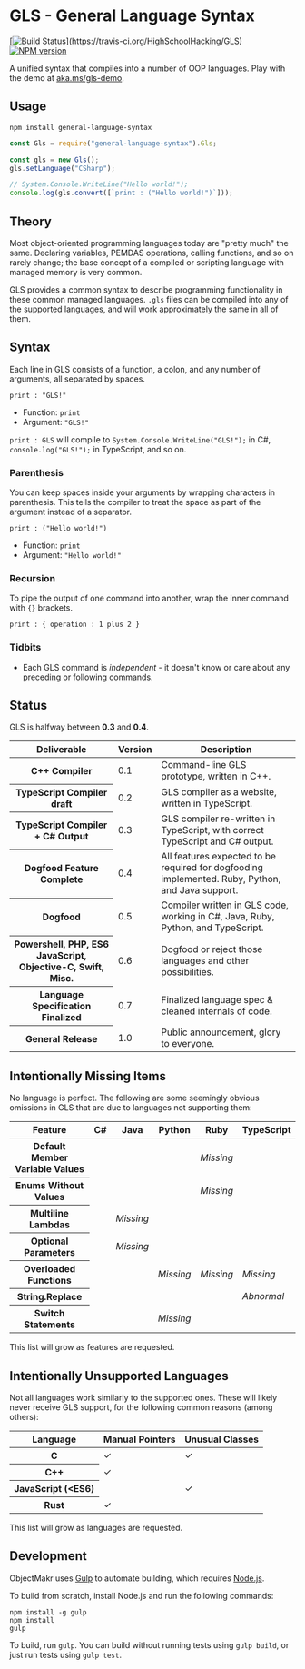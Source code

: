 # GLS - General Language Syntax

[![Build Status](https://travis-ci.org/HighSchoolHacking/GLS.svg?)](https://travis-ci.org/HighSchoolHacking/GLS)
[![NPM version](https://badge.fury.io/js/general-language-syntax.svg)](http://badge.fury.io/js/general-language-syntax)

A unified syntax that compiles into a number of OOP languages.
Play with the demo at [aka.ms/gls-demo](http://aka.ms/gls-demo).


## Usage

`npm install general-language-syntax`

```javascript
const Gls = require("general-language-syntax").Gls;

const gls = new Gls();
gls.setLanguage("CSharp");

// System.Console.WriteLine("Hello world!");
console.log(gls.convert([`print : ("Hello world!")`]));
```


## Theory

Most object-oriented programming languages today are "pretty much" the same. Declaring variables, PEMDAS operations, calling functions, and so on rarely change; the base concept of a compiled or scripting language with managed memory is very common.

GLS provides a common syntax to describe programming functionality in these common managed languages. `.gls` files can be compiled into any of the supported languages, and will work approximately the same in all of them.


## Syntax

Each line in GLS consists of a function, a colon, and any number of arguments, all separated by spaces.

```gls
print : "GLS!"
```

* Function: `print`
* Argument: `"GLS!"`

`print : GLS` will compile to `System.Console.WriteLine("GLS!");` in C#, `console.log("GLS!");` in TypeScript, and so on.

### Parenthesis

You can keep spaces inside your arguments by wrapping characters in parenthesis. This tells the compiler to treat the space as part of the argument instead of a separator.

```gls
print : ("Hello world!")
```

* Function: `print`
* Argument: `"Hello world!"`

### Recursion

To pipe the output of one command into another, wrap the inner command with `{}` brackets.

```gls
print : { operation : 1 plus 2 }
```

### Tidbits

* Each GLS command is *independent* - it doesn't know or care about any preceding or following commands.


## Status

GLS is halfway between **0.3** and **0.4**.

<table>
    <thead>
        <th>Deliverable</th>
        <th>Version</th>
        <th>Description</th>
    </thead>
    <tbody>
        <tr>
            <th>C++ Compiler</th>
            <td>0.1</td>
            <td>Command-line GLS prototype, written in C++.</td>
        </tr>
        <tr>
            <th>TypeScript Compiler draft</th>
            <td>0.2</td>
            <td>GLS compiler as a website, written in TypeScript.</td>
        </tr>
        <tr>
            <th>TypeScript Compiler + C# Output</th>
            <td>0.3</td>
            <td>GLS compiler re-written in TypeScript, with correct TypeScript and C# output.</td>
        </tr>
        <tr>
            <th>Dogfood Feature Complete</th>
            <td>0.4</td>
            <td>All features expected to be required for dogfooding implemented. Ruby, Python, and Java support.</td>
        </tr>
        <tr>
            <th>Dogfood</th>
            <td>0.5</td>
            <td>Compiler written in GLS code, working in C#, Java, Ruby, Python, and TypeScript.</td>
        </tr>
        <tr>
            <th>Powershell, PHP, ES6 JavaScript, Objective-C, Swift, Misc.</th>
            <td>0.6</td>
            <td>Dogfood or reject those languages and other possibilities.</td>
        </tr>
        <tr>
            <th>Language Specification Finalized</th>
            <td>0.7</td>
            <td>Finalized language spec & cleaned internals of code.</td>
        </tr>
        <tr>
            <th>General Release</th>
            <td>1.0</td>
            <td>Public announcement, glory to everyone.</td>
        </tr>
    </tbody>
</table>

## Intentionally Missing Items

No language is perfect. The following are some seemingly obvious omissions in GLS that are due to languages not supporting them:

<table>
    <thead>
        <th>Feature</th>
        <th>C#</th>
        <th>Java</th>
        <th>Python</th>
        <th>Ruby</th>
        <th>TypeScript</th>
    </thead>
    <tbody>
        <tr>
            <th>Default Member Variable Values</th>
            <td></td>
            <td></td>
            <td></td>
            <td><em>Missing</em></td>
            <td></td>
        </tr>
        <tr>
            <th>Enums Without Values</th>
            <td></td>
            <td></td>
            <td></td>
            <td><em>Missing</em></td>
            <td></td>
        </tr>
        <tr>
            <th>Multiline Lambdas</th>
            <td></td>
            <td><em>Missing</em></td>
            <td></td>
            <td></td>
            <td></td>
        </tr>
        <tr>
            <th>Optional Parameters</th>
            <td></td>
            <td><em>Missing</em></td>
            <td></td>
            <td></td>
            <td></td>
        </tr>
        <tr>
            <th>Overloaded Functions</th>
            <td></td>
            <td></td>
            <td><em>Missing</em></td>
            <td><em>Missing</em></td>
            <td><em>Missing</em></td>
        </tr>
        <tr>
            <th>String.Replace</th>
            <td></td>
            <td></td>
            <td></td>
            <td></td>
            <td><em>Abnormal</em></td>
        </tr>
        <tr>
            <th>Switch Statements</th>
            <td></td>
            <td></td>
            <td><em>Missing</em></td>
            <td></td>
            <td></td>
        </tr>
    </tbody>
</table>

This list will grow as features are requested.


## Intentionally Unsupported Languages

Not all languages work similarly to the supported ones. These will likely never receive GLS support, for the following common reasons (among others):

<table>
    <thead>
        <th>Language</th>
        <th>Manual Pointers</th>
        <th>Unusual Classes</th>
    </thead>
    <tbody>
        <tr>
            <th>C</th>
            <td>✓</td>
            <td>✓</td>
        </tr>
        <tr>
            <th>C++</th>
            <td>✓</td>
            <td></td>
        </tr>
        <tr>
            <th>JavaScript (&lt;ES6)</th>
            <td></td>
            <td>✓</td>
        </tr>
        <tr>
            <th>Rust</th>
            <td>✓</td>
            <td></td>
        </tr>
    </tbody>
</table>

This list will grow as languages are requested.


## Development

ObjectMakr uses [Gulp](http://gulpjs.com/) to automate building, which requires [Node.js](http://node.js.org).

To build from scratch, install Node.js and run the following commands:

```
npm install -g gulp
npm install
gulp
```

To build, run `gulp`.
You can build without running tests using `gulp build`, or just run tests using `gulp test`.

